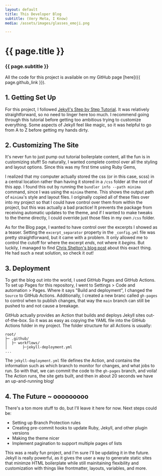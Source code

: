 ```yaml
---
layout: default 
title: This Developer Blog
subtitle: (Very Meta, I Know)
media: /assets/images/glasses_emoji.png

---
```


# {{ page.title }}
### {{ page.subtitle }}

All the code for this project is available on my GitHub page [here]({{ page.github_link }}).


## 1. Getting Set Up
For this project, I followed [Jekyll's Step by Step Tutorial](https://jekyllrb.com/docs/step-by-step/01-setup/).
It was relatively straightforward, so no need to linger here too much. I recommend going through this tutorial before
getting too ambitious trying to customize everything. Some aspects of Jekyll feel like magic, so it was helpful to go 
from A to Z before getting my hands dirty. 

## 2. Customizing The Site
It's never fun to just pump out tutorial boilerplate content, all the fun is in customizing stuff! So naturally, 
I wanted complete control over all the styling and layout options. Since this was my first time using Ruby Gems, 

I realized that my computer actually stored the css (or in this case, scss) in a central location rather than having
it stored in a `/css` folder at the root of this app. I found this out by running the `bundler info --path minima` 
command, since I was using the `minima` theme. This shows the output path of `minima`'s style and layout files. I 
originally copied all of these files over into my project so that I could have control over them from within the 
project, but this was actually a bad practice! It prevents the package from receiving automatic updates to the theme, 
and if I wanted to make tweaks to the theme directly, I could override just those files in my own `/css` folder.

As for the Blog page, I wanted to have control over the excerpts I showed as a teaser. Setting the `excerpt_separator` 
property in the `_config.yml` file was pretty straightforward, but it came with a problem. It only allowed me to control 
the cutoff for where the excerpt *ends*, not where it *begins*. But luckily, I managed to find 
[Chris Shelton's blog post](https://cjshelton.github.io/blog/2019/05/27/customising-jekyll-excerpt-start.html) about this 
exact thing. He had such a neat solution, so check it out! 

## 3. Deployment
To get the blog out into the world, I used GitHub Pages and GitHub Actions. To set up Pages for this repository, I
went to Settings > Code and automation > Pages. Where it says "Build and deployment", I changed the `Source` to 
GitHub Actions. Additionally, I created a new branc called `gh-pages` to control when to publish changes, that way the
`main` branch can still be pushed to and not cause a breakage. 

GitHub actually provides an Action that builds and deploys Jekyll sites out-of-the-box. So it was as easy as 
copying the YAML file into the GitHub Actions folder in my project. The folder structure for all Actions is usually:
```
root/
├─ .github/
│  ├─ workflows/
│       ├─jekyll-deployment.yml
...
```
The `jekyll-deployment.yml` file defines the Action, and contains the information such as which branch to monitor 
for changes, and what jobs to run. So with that, we can commit the code to the `gh-pages` branch, and voila! The 
Action runs, the site gets built, and then in about 20 seconds we have an up-and-running blog! 

## 4. The Future ~ ooooooooo
There's a ton more stuff to do, but I'll leave it here for now. Next steps could be:
- Setting up Branch Protection rules 
- Creating pre-commit hooks to update Ruby, Jekyll, and other plugin versions
- Making the theme nicer 
- Implement pagination to support multiple pages of lists

This was a really fun project, and I'm sure I'll be updating it in the future. Jekyll is really powerful, 
as it gives the user a way to generate static sites that minimze HTML boilerplate while still mainitaining
flexibility and customization with things like frontmatter, layouts, variables, and more.


